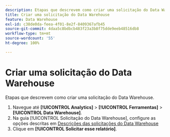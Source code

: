 ```yaml
---
description: Etapas que descrevem como criar uma solicitação do Data Warehouse.
title: Criar uma solicitação do Data Warehouse
feature: Data Warehouse
exl-id: c38de0da-feea-4f01-8e2f-8409367afb45
source-git-commit: 4daa5c8bdbcb483f23a3b8f75dde9eeb48516db8
workflow-type: tm+mt
source-wordcount: '55'
ht-degree: 100%

---
```


# Criar uma solicitação do Data Warehouse

Etapas que descrevem como criar uma solicitação do Data Warehouse.

1. Navegue até **[!UICONTROL Analytics]** > **[!UICONTROL Ferramentas]** > **[!UICONTROL Data Warehouse]**.
1. Na guia [!UICONTROL Solicitação do Data Warehouse], configure as opções descritas em [Descrições das solicitações do Data Warehouse](/help/export/data-warehouse/data-warehouse.md#section_F21C78ED36884C389C852E876AF5CDE8)
1. Clique em **[!UICONTROL Solicitar esse relatório]**.
